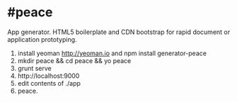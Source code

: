 #peace
=====

App generator. HTML5 boilerplate and CDN bootstrap for rapid document or application prototyping.

 1. install yeoman http://yeoman.io and npm install generator-peace
 2. mkdir peace && cd peace && yo peace
 3. grunt serve
 4. http://localhost:9000
 5. edit contents of ./app
 6. peace.
